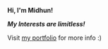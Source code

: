 **Hi, I'm Midhun!**

***My Interests are limitless!***

Visit [my portfolio](https://midhunvnadh.github.io) for more info :)
